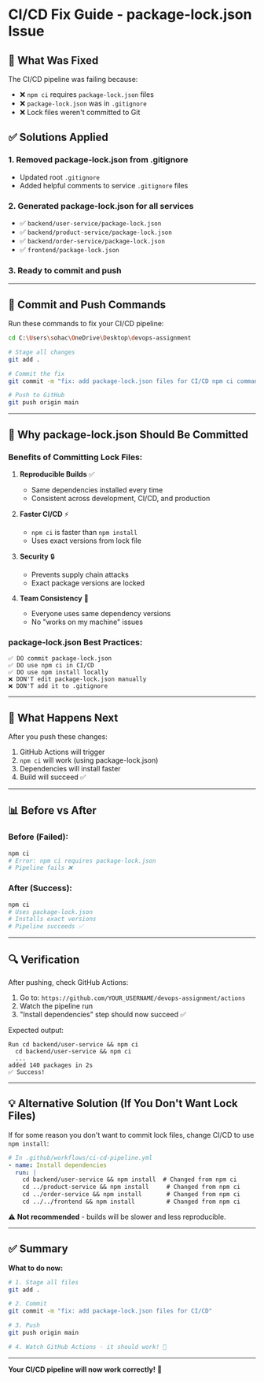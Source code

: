 # CI/CD Fix Guide - package-lock.json Issue

## 🔧 What Was Fixed

The CI/CD pipeline was failing because:
- ❌ `npm ci` requires `package-lock.json` files
- ❌ `package-lock.json` was in `.gitignore`
- ❌ Lock files weren't committed to Git

## ✅ Solutions Applied

### 1. Removed package-lock.json from .gitignore
- Updated root `.gitignore`
- Added helpful comments to service `.gitignore` files

### 2. Generated package-lock.json for all services
- ✅ `backend/user-service/package-lock.json`
- ✅ `backend/product-service/package-lock.json`
- ✅ `backend/order-service/package-lock.json`
- ✅ `frontend/package-lock.json`

### 3. Ready to commit and push

---

## 📝 Commit and Push Commands

Run these commands to fix your CI/CD pipeline:

```bash
cd C:\Users\sohac\OneDrive\Desktop\devops-assignment

# Stage all changes
git add .

# Commit the fix
git commit -m "fix: add package-lock.json files for CI/CD npm ci command"

# Push to GitHub
git push origin main
```

---

## 🎯 Why package-lock.json Should Be Committed

### Benefits of Committing Lock Files:

1. **Reproducible Builds** ✅
   - Same dependencies installed every time
   - Consistent across development, CI/CD, and production

2. **Faster CI/CD** ⚡
   - `npm ci` is faster than `npm install`
   - Uses exact versions from lock file

3. **Security** 🔒
   - Prevents supply chain attacks
   - Exact package versions are locked

4. **Team Consistency** 👥
   - Everyone uses same dependency versions
   - No "works on my machine" issues

### package-lock.json Best Practices:

```
✅ DO commit package-lock.json
✅ DO use npm ci in CI/CD
✅ DO use npm install locally
❌ DON'T edit package-lock.json manually
❌ DON'T add it to .gitignore
```

---

## 🚀 What Happens Next

After you push these changes:

1. GitHub Actions will trigger
2. `npm ci` will work (using package-lock.json)
3. Dependencies will install faster
4. Build will succeed ✅

---

## 📊 Before vs After

### Before (Failed):
```bash
npm ci
# Error: npm ci requires package-lock.json
# Pipeline fails ❌
```

### After (Success):
```bash
npm ci
# Uses package-lock.json
# Installs exact versions
# Pipeline succeeds ✅
```

---

## 🔍 Verification

After pushing, check GitHub Actions:

1. Go to: `https://github.com/YOUR_USERNAME/devops-assignment/actions`
2. Watch the pipeline run
3. "Install dependencies" step should now succeed ✅

Expected output:
```
Run cd backend/user-service && npm ci
  cd backend/user-service && npm ci
  ...
added 140 packages in 2s
✅ Success!
```

---

## 💡 Alternative Solution (If You Don't Want Lock Files)

If for some reason you don't want to commit lock files, change CI/CD to use `npm install`:

```yaml
# In .github/workflows/ci-cd-pipeline.yml
- name: Install dependencies
  run: |
    cd backend/user-service && npm install  # Changed from npm ci
    cd ../product-service && npm install     # Changed from npm ci
    cd ../order-service && npm install       # Changed from npm ci
    cd ../../frontend && npm install         # Changed from npm ci
```

⚠️ **Not recommended** - builds will be slower and less reproducible.

---

## ✅ Summary

**What to do now:**

```bash
# 1. Stage all files
git add .

# 2. Commit
git commit -m "fix: add package-lock.json files for CI/CD"

# 3. Push
git push origin main

# 4. Watch GitHub Actions - it should work! 🎉
```

---

**Your CI/CD pipeline will now work correctly!** 🚀

